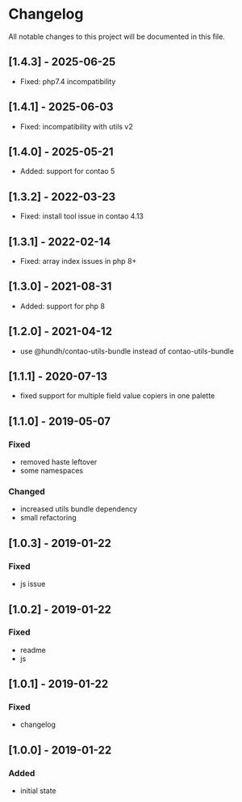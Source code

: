# Changelog
All notable changes to this project will be documented in this file.

## [1.4.3] - 2025-06-25
- Fixed: php7.4 incompatibility

## [1.4.1] - 2025-06-03
- Fixed: incompatibility with utils v2

## [1.4.0] - 2025-05-21
- Added: support for contao 5

## [1.3.2] - 2022-03-23

- Fixed: install tool issue in contao 4.13

## [1.3.1] - 2022-02-14

- Fixed: array index issues in php 8+

## [1.3.0] - 2021-08-31

- Added: support for php 8

## [1.2.0] - 2021-04-12
- use @hundh/contao-utils-bundle instead of contao-utils-bundle

## [1.1.1] - 2020-07-13
- fixed support for multiple field value copiers in one palette

## [1.1.0] - 2019-05-07

### Fixed
- removed haste leftover
- some namespaces

### Changed
- increased utils bundle dependency
- small refactoring

## [1.0.3] - 2019-01-22

### Fixed
- js issue

## [1.0.2] - 2019-01-22

### Fixed
- readme
- js

## [1.0.1] - 2019-01-22

### Fixed
- changelog

## [1.0.0] - 2019-01-22

### Added
- initial state
